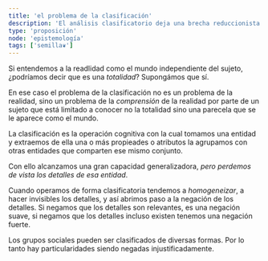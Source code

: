 ```yaml
---
title: 'el problema de la clasificación'
description: 'El análisis clasificatorio deja una brecha reduccionista en los objetos que estudia'
type: 'proposición'
node: 'epistemología'
tags: ['semilla❦']
---
```


Si entendemos a la readlidad como el mundo independiente del sujeto, ¿podríamos decir que es una *totalidad*? Supongámos que sí.

En ese caso el problema de la clasificación no es un problema de la realidad, sino un problema de la *comprensión* de la realidad por parte de un sujeto que está limitado a conocer no la totalidad sino una parecela que se le aparece como el mundo.

La clasificación es la operación cognitiva con la cual tomamos una entidad y extraemos de ella una o más propieades o atributos la agrupamos con otras entidades que comparten ese mismo conjunto.

Con ello alcanzamos una gran capacidad generalizadora, *pero perdemos de vista los detalles de esa entidad*. 

Cuando operamos de forma clasificatoria tendemos a *homogeneizar*, a hacer invisibles los detalles, y así abrimos paso a la negación de los detalles. Si negamos que los detalles son relevantes, es una negación suave, si negamos que los detalles incluso existen tenemos una negación fuerte.

Los grupos sociales pueden ser clasificados de diversas formas. Por lo tanto hay particularidades siendo negadas injustificadamente.